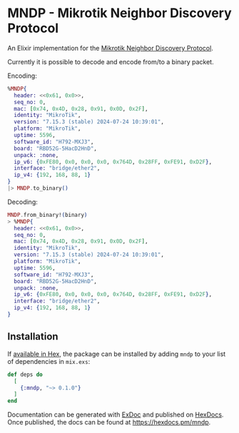# MNDP - Mikrotik Neighbor Discovery Protocol

An Elixir implementation for the [Mikrotik Neighbor Discovery Protocol](https://help.mikrotik.com/docs/display/ROS/Neighbor+discovery).

Currently it is possible to decode and encode from/to a binary packet.

Encoding: 

```elixir
%MNDP{
  header: <<0x61, 0x0>>,
  seq_no: 0,
  mac: [0x74, 0x4D, 0x28, 0x91, 0x0D, 0x2F],
  identity: "MikroTik",
  version: "7.15.3 (stable) 2024-07-24 10:39:01",
  platform: "MikroTik",
  uptime: 5596,
  software_id: "H792-MXJ3",
  board: "RBD52G-5HacD2HnD",
  unpack: :none,
  ip_v6: {0xFE80, 0x0, 0x0, 0x0, 0x764D, 0x28FF, 0xFE91, 0xD2F},
  interface: "bridge/ether2",
  ip_v4: {192, 168, 88, 1}
}
|> MNDP.to_binary()
```

Decoding: 

```elixir
MNDP.from_binary!(binary)
> %MNDP{
  header: <<0x61, 0x0>>,
  seq_no: 0,
  mac: [0x74, 0x4D, 0x28, 0x91, 0x0D, 0x2F],
  identity: "MikroTik",
  version: "7.15.3 (stable) 2024-07-24 10:39:01",
  platform: "MikroTik",
  uptime: 5596,
  software_id: "H792-MXJ3",
  board: "RBD52G-5HacD2HnD",
  unpack: :none,
  ip_v6: {0xFE80, 0x0, 0x0, 0x0, 0x764D, 0x28FF, 0xFE91, 0xD2F},
  interface: "bridge/ether2",
  ip_v4: {192, 168, 88, 1}
}
```


## Installation

If [available in Hex](https://hex.pm/docs/publish), the package can be installed
by adding `mndp` to your list of dependencies in `mix.exs`:

```elixir
def deps do
  [
    {:mndp, "~> 0.1.0"}
  ]
end
```

Documentation can be generated with [ExDoc](https://github.com/elixir-lang/ex_doc)
and published on [HexDocs](https://hexdocs.pm). Once published, the docs can
be found at <https://hexdocs.pm/mndp>.

